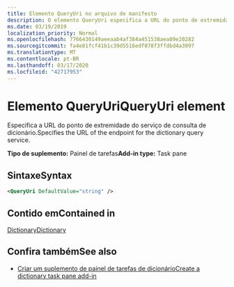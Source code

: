```yaml
---
title: Elemento QueryUri no arquivo de manifesto
description: O elemento QueryUri especifica a URL do ponto de extremidade para o serviço de consulta de dicionário.
ms.date: 03/19/2019
localization_priority: Normal
ms.openlocfilehash: 7766430149aeeaab4af384a451538aea09e20282
ms.sourcegitcommit: fa4e81fcf41b1c39d5516edf078f3ffdbd4a3997
ms.translationtype: MT
ms.contentlocale: pt-BR
ms.lasthandoff: 03/17/2020
ms.locfileid: "42717953"
---
```

# <a name="queryuri-element"></a><span data-ttu-id="bb6b4-103">Elemento QueryUri</span><span class="sxs-lookup"><span data-stu-id="bb6b4-103">QueryUri element</span></span>

<span data-ttu-id="bb6b4-104">Especifica a URL do ponto de extremidade do serviço de consulta de dicionário.</span><span class="sxs-lookup"><span data-stu-id="bb6b4-104">Specifies the URL of the endpoint for the dictionary query service.</span></span>

<span data-ttu-id="bb6b4-105">**Tipo de suplemento:** Painel de tarefas</span><span class="sxs-lookup"><span data-stu-id="bb6b4-105">**Add-in type:** Task pane</span></span>

## <a name="syntax"></a><span data-ttu-id="bb6b4-106">Sintaxe</span><span class="sxs-lookup"><span data-stu-id="bb6b4-106">Syntax</span></span>

```XML
<QueryUri DefaultValue="string" />
```

## <a name="contained-in"></a><span data-ttu-id="bb6b4-107">Contido em</span><span class="sxs-lookup"><span data-stu-id="bb6b4-107">Contained in</span></span>

[<span data-ttu-id="bb6b4-108">Dictionary</span><span class="sxs-lookup"><span data-stu-id="bb6b4-108">Dictionary</span></span>](dictionary.md)

## <a name="see-also"></a><span data-ttu-id="bb6b4-109">Confira também</span><span class="sxs-lookup"><span data-stu-id="bb6b4-109">See also</span></span>

- [<span data-ttu-id="bb6b4-110">Criar um suplemento de painel de tarefas de dicionário</span><span class="sxs-lookup"><span data-stu-id="bb6b4-110">Create a dictionary task pane add-in</span></span>](../../word/dictionary-task-pane-add-ins.md)
